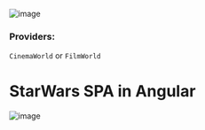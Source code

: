 ![image](https://github.com/user-attachments/assets/8a514723-bf37-4bdf-8d07-28f75ef725a0)

### Providers:
`CinemaWorld` or `FilmWorld`

# StarWars SPA in Angular
![image](https://github.com/user-attachments/assets/6f2230f2-168c-4a65-bea7-02abed72faab)

